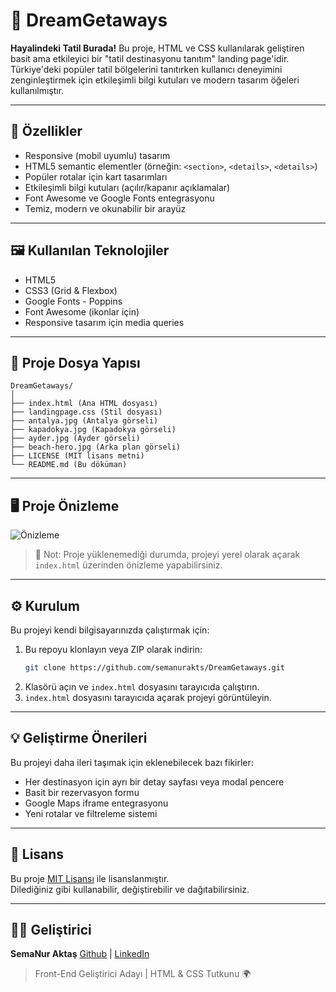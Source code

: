 # 🌴 DreamGetaways 

**Hayalindeki Tatil Burada!**
Bu proje, HTML ve CSS kullanılarak geliştiren basit ama etkileyici bir "tatil destinasyonu tanıtım" landing page'idir. Türkiye'deki popüler tatil bölgelerini tanıtırken kullanıcı deneyimini zenginleştirmek için etkileşimli bilgi kutuları ve modern tasarım öğeleri kullanılmıştır.

---

## 🌟 Özellikler

- Responsive (mobil uyumlu) tasarım
- HTML5 semantic elementler (örneğin: `<section>`, `<details>`, `<details>`)
- Popüler rotalar için kart tasarımları
- Etkileşimli bilgi kutuları (açılır/kapanır açıklamalar)
- Font Awesome ve Google Fonts entegrasyonu 
- Temiz, modern ve okunabilir bir arayüz

---

## 🖼️ Kullanılan Teknolojiler

- HTML5
- CSS3 (Grid & Flexbox)
- Google Fonts - Poppins
- Font Awesome (ikonlar için)
- Responsive tasarım için media queries

---

## 📁 Proje Dosya Yapısı

```
DreamGetaways/
│
├── index.html (Ana HTML dosyası)            
├── landingpage.css (Stil dosyası)       
├── antalya.jpg (Antalya görseli)
├── kapadokya.jpg (Kapadokya görseli)
├── ayder.jpg (Ayder görseli)
├── beach-hero.jpg (Arka plan görseli)
├── LICENSE (MIT lisans metni)
└── README.md (Bu döküman)
```

---

## 🖥️ Proje Önizleme

![Önizleme]()

> 📝 Not: Proje yüklenemediği durumda, projeyi yerel olarak açarak `index.html` üzerinden önizleme yapabilirsiniz.

---

## ⚙️ Kurulum

Bu projeyi kendi bilgisayarınızda çalıştırmak için:

1. Bu repoyu klonlayın veya ZIP olarak indirin:
   ```bash
   git clone https://github.com/semanurakts/DreamGetaways.git
2. Klasörü açın ve `index.html` dosyasını tarayıcıda çalıştırın.
3. `index.html` dosyasını tarayıcıda açarak projeyi görüntüleyin.

---

## 💡 Geliştirme Önerileri

Bu projeyi daha ileri taşımak için eklenebilecek bazı fikirler:

- Her destinasyon için ayrı bir detay sayfası veya modal pencere
- Basit bir rezervasyon formu
- Google Maps iframe entegrasyonu
- Yeni rotalar ve filtreleme sistemi

---

## 📄 Lisans

Bu proje [MIT Lisansı](LICENSE) ile lisanslanmıştır.  
Dilediğiniz gibi kullanabilir, değiştirebilir ve dağıtabilirsiniz.

---

## 👩‍💻 Geliştirici

**SemaNur Aktaş** 
[Github](https://github.com/semanurakts) | [LinkedIn](https://www.linkedin.com/in/semanuraktas/)

> Front-End Geliştirici Adayı | HTML & CSS Tutkunu 🌍  

